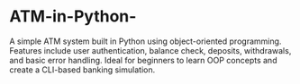 # ATM-in-Python-
A simple ATM system built in Python using object-oriented programming. Features include user authentication, balance check, deposits, withdrawals, and basic error handling. Ideal for beginners to learn OOP concepts and create a CLI-based banking simulation.
